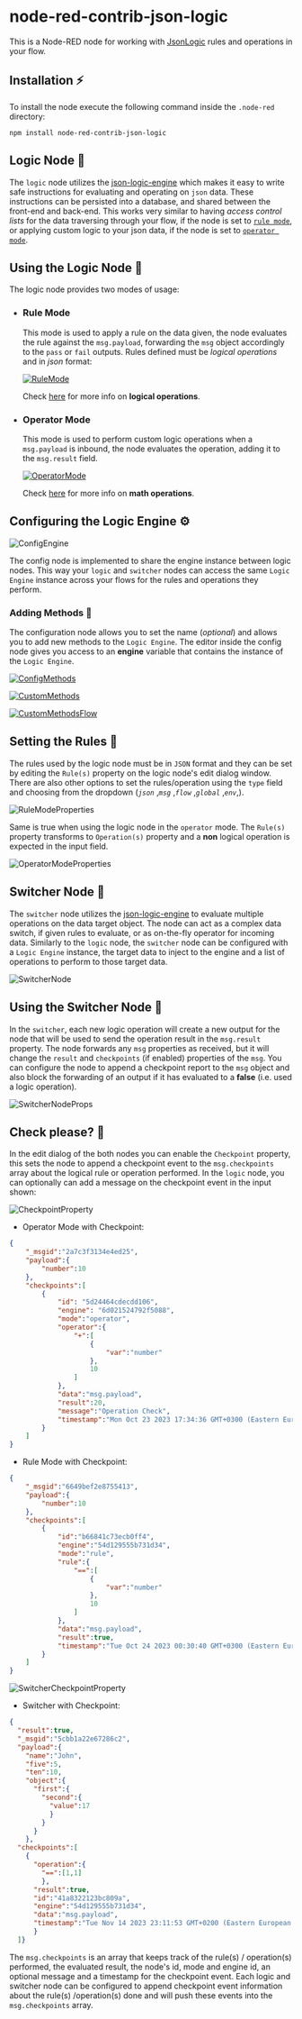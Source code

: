 # node-red-contrib-json-logic
This is a Node-RED node for working with [JsonLogic](https://jessemitchell.me/json-logic-engine/) rules and operations in your flow.

## Installation ⚡
To install the node execute the following command inside the `.node-red` directory:
```console
npm install node-red-contrib-json-logic
```

## Logic Node 🖖
The `logic` node utilizes the [json-logic-engine](https://jessemitchell.me/json-logic-engine/) which makes it easy to write safe instructions for evaluating and operating on `json` data. These instructions can be persisted into a database, and shared between the front-end and back-end. This works very similar to having *access control lists* for the data traversing through your flow, if the node is set to [`rule mode`](#rule-mode), or applying custom logic to your json data, if the node is set to [`operator mode`](#operator-mode).

## Using the Logic Node 🔧
The logic node provides two modes of usage:
- ### Rule Mode
  This mode is used to apply a rule on the data given, the node evaluates the rule against the `msg.payload`, forwarding the `msg` object accordingly to the `pass` or `fail` outputs. Rules defined must be *logical operations* and in *json* format:

  [![RuleMode](https://github.com/Doth-J/node-red-contrib-json-logic/blob/master/docs/rule.png?raw=true)](https://github.com/Doth-J/node-red-contrib-json-logic/blob/master/flows/rule_mode_flow.json) 
  
  Check [here](https://jessemitchell.me/json-logic-engine/docs/logic) for more info on **logical operations**.

- ### Operator Mode
  This mode is used to perform custom logic operations when a `msg.payload` is inbound, the node evaluates the operation, adding it to the `msg.result` field.

  [![OperatorMode](https://github.com/Doth-J/node-red-contrib-json-logic/blob/master/docs/operator_m.png?raw=true)](https://github.com/Doth-J/node-red-contrib-json-logic/blob/master/flows/operator_mode_flow.json)
  
  Check [here](https://jessemitchell.me/json-logic-engine/docs/math) for more info on **math operations**.

## Configuring the Logic Engine ⚙️
  
  ![ConfigEngine](https://github.com/Doth-J/node-red-contrib-json-logic/blob/master/docs/config_engine.png?raw=true) 

The config node is implemented to share the engine instance between logic nodes. This way your `logic` and `switcher` nodes can access the same `Logic Engine` instance across your flows for the rules and operations they perform.

### Adding Methods 🔩
The configuration node allows you to set the name (*optional*) and allows you to add new methods to the `Logic Engine`. The editor inside the config node gives you access to an **engine** variable that contains the instance of the `Logic Engine`.  

  [![ConfigMethods](https://github.com/Doth-J/node-red-contrib-json-logic/blob/master/docs/config_methods.png?raw=true)](https://jessemitchell.me/json-logic-engine/docs/methods)

  [![CustomMethods](https://github.com/Doth-J/node-red-contrib-json-logic/blob/master/docs/config_custom_methods.png?raw=true)](https://jessemitchell.me/json-logic-engine/docs/methods)
  
  [![CustomMethodsFlow](https://github.com/Doth-J/node-red-contrib-json-logic/blob/master/docs/custom_methods_flow.png?raw=true)](https://jessemitchell.me/json-logic-engine/docs/methods)

## Setting the Rules 📑
The rules used by the logic node must be in `JSON` format and they can be set by editing the `Rule(s)` property on the logic node's edit dialog window. There are also other options to set the rules/operation using the `type` field and choosing from the dropdown (*`json`* ,*`msg`* ,*`flow`* ,*`global`* ,*`env`*,).   
    
  ![RuleModeProperties](https://github.com/Doth-J/node-red-contrib-json-logic/blob/master/docs/rule_prop.png?raw=true)

Same is true when using the logic node in the `operator` mode. The `Rule(s)` property transforms to `Operation(s)` property and a **non** logical operation is expected in the input field. 
  
  ![OperatorModeProperties](https://github.com/Doth-J/node-red-contrib-json-logic/blob/master/docs/operator_props.png?raw=true)

## Switcher Node 🧪
The `switcher` node utilizes the [json-logic-engine](https://jessemitchell.me/json-logic-engine/) to evaluate multiple operations on the data target object. The node can act as a complex data switch, if given rules to evaluate, or as on-the-fly operator for incoming data. Similarly to the `logic` node, the `switcher` node can be configured with a `Logic Engine` instance, the target data to inject to the engine and  a list of operations to perform to those target data.

 ![SwitcherNode](https://github.com/Doth-J/node-red-contrib-json-logic/blob/master/docs/switcher.png?raw=true)
 
## Using the Switcher Node 🔧
In the `switcher`, each new logic operation will create a new output for the node that will be used to send the operation result in the `msg.result` property. The node forwards any `msg` properties as received, but it will change the `result` and `checkpoints` (if enabled) properties of the `msg`. You can configure the node to append a checkpoint report to the `msg` object and also block the forwarding of an output if it has evaluated to a **false** (i.e. used a logic operation).

 ![SwitcherNodeProps](https://github.com/Doth-J/node-red-contrib-json-logic/blob/master/docs/switcher_props.png?raw=true)

## Check please? 🧾
In the edit dialog of the both nodes you can enable the `Checkpoint` property, this sets the node to append a checkpoint event to the `msg.checkpoints` array about the logical rule or operation performed.
In the `logic` node, you can optionally can add a message on the checkpoint event in the input shown:

  ![CheckpointProperty](https://github.com/Doth-J/node-red-contrib-json-logic/blob/master/docs/checkpoint_edit.png?raw=true)

* Operator Mode with Checkpoint:  
```json
{
    "_msgid":"2a7c3f3134e4ed25",
    "payload":{
        "number":10
    },
    "checkpoints":[
        {
            "id": "5d24464cdecdd106",
            "engine": "6d021524792f5088",
            "mode":"operator",
            "operator":{
                "+":[
                    {
                        "var":"number"
                    },
                    10
                ]
            },
            "data":"msg.payload",
            "result":20,
            "message":"Operation Check",
            "timestamp":"Mon Oct 23 2023 17:34:36 GMT+0300 (Eastern European Summer Time)"
        }
    ]
}
```
* Rule Mode with Checkpoint:
```json
{
    "_msgid":"6649bef2e8755413",
    "payload":{
        "number":10
    },
    "checkpoints":[
        {
            "id":"b66841c73ecb0ff4",
            "engine":"54d129555b731d34",
            "mode":"rule",
            "rule":{
                "==":[
                    {
                        "var":"number"
                    },
                    10
                ]
            },
            "data":"msg.payload",
            "result":true,
            "timestamp":"Tue Oct 24 2023 00:30:40 GMT+0300 (Eastern European Summer Time)"
        }
    ]
}
```
  ![SwitcherCheckpointProperty](https://github.com/Doth-J/node-red-contrib-json-logic/blob/master/docs/switcher_checkpoint.png?raw=true)

* Switcher with Checkpoint:
```json
{
  "result":true,
  "_msgid":"5cbb1a22e67286c2",
  "payload":{
    "name":"John",
    "five":5,
    "ten":10,
    "object":{
      "first":{
        "second":{
          "value":17
          }
        }
      }
    },
  "checkpoints":[
    {
      "operation":{
        "==":[1,1]
        },
      "result":true,
      "id":"41a8322123bc809a",
      "engine":"54d129555b731d34",
      "data":"msg.payload",
      "timestamp":"Tue Nov 14 2023 23:11:53 GMT+0200 (Eastern European Standard Time)"
      }
  ]}
```

  The `msg.checkpoints` is an array that keeps track of the rule(s) / operation(s) performed, the evaluated result, the node's id, mode and engine id, an optional message and a timestamp for the checkpoint event. Each logic and switcher node can be configured to append checkpoint event information about the rule(s) /operation(s) done and will push these events into the `msg.checkpoints` array.   